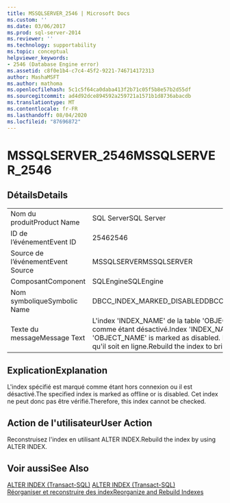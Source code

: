 ```yaml
---
title: MSSQLSERVER_2546 | Microsoft Docs
ms.custom: ''
ms.date: 03/06/2017
ms.prod: sql-server-2014
ms.reviewer: ''
ms.technology: supportability
ms.topic: conceptual
helpviewer_keywords:
- 2546 (Database Engine error)
ms.assetid: c8f0e1b4-c7c4-45f2-9221-746714172313
author: MashaMSFT
ms.author: mathoma
ms.openlocfilehash: 5c1c5f64ca0daba413f2b71c05f5b8e57b2d55df
ms.sourcegitcommit: ad4d92dce894592a259721a1571b1d8736abacdb
ms.translationtype: MT
ms.contentlocale: fr-FR
ms.lasthandoff: 08/04/2020
ms.locfileid: "87696872"
---
```

# <a name="mssqlserver_2546"></a><span data-ttu-id="96c6e-102">MSSQLSERVER_2546</span><span class="sxs-lookup"><span data-stu-id="96c6e-102">MSSQLSERVER_2546</span></span>
    
## <a name="details"></a><span data-ttu-id="96c6e-103">Détails</span><span class="sxs-lookup"><span data-stu-id="96c6e-103">Details</span></span>  
  
|||  
|-|-|  
|<span data-ttu-id="96c6e-104">Nom du produit</span><span class="sxs-lookup"><span data-stu-id="96c6e-104">Product Name</span></span>|<span data-ttu-id="96c6e-105">SQL Server</span><span class="sxs-lookup"><span data-stu-id="96c6e-105">SQL Server</span></span>|  
|<span data-ttu-id="96c6e-106">ID de l’événement</span><span class="sxs-lookup"><span data-stu-id="96c6e-106">Event ID</span></span>|<span data-ttu-id="96c6e-107">2546</span><span class="sxs-lookup"><span data-stu-id="96c6e-107">2546</span></span>|  
|<span data-ttu-id="96c6e-108">Source de l’événement</span><span class="sxs-lookup"><span data-stu-id="96c6e-108">Event Source</span></span>|<span data-ttu-id="96c6e-109">MSSQLSERVER</span><span class="sxs-lookup"><span data-stu-id="96c6e-109">MSSQLSERVER</span></span>|  
|<span data-ttu-id="96c6e-110">Composant</span><span class="sxs-lookup"><span data-stu-id="96c6e-110">Component</span></span>|<span data-ttu-id="96c6e-111">SQLEngine</span><span class="sxs-lookup"><span data-stu-id="96c6e-111">SQLEngine</span></span>|  
|<span data-ttu-id="96c6e-112">Nom symbolique</span><span class="sxs-lookup"><span data-stu-id="96c6e-112">Symbolic Name</span></span>|<span data-ttu-id="96c6e-113">DBCC_INDEX_MARKED_DISABLED</span><span class="sxs-lookup"><span data-stu-id="96c6e-113">DBCC_INDEX_MARKED_DISABLED</span></span>|  
|<span data-ttu-id="96c6e-114">Texte du message</span><span class="sxs-lookup"><span data-stu-id="96c6e-114">Message Text</span></span>|<span data-ttu-id="96c6e-115">L'index 'INDEX_NAME' de la table 'OBJECT_NAME' est marqué comme étant désactivé.</span><span class="sxs-lookup"><span data-stu-id="96c6e-115">Index 'INDEX_NAME' on table 'OBJECT_NAME' is marked as disabled.</span></span> <span data-ttu-id="96c6e-116">Reconstruisez l'index pour qu'il soit en ligne.</span><span class="sxs-lookup"><span data-stu-id="96c6e-116">Rebuild the index to bring it online.</span></span>|  
  
## <a name="explanation"></a><span data-ttu-id="96c6e-117">Explication</span><span class="sxs-lookup"><span data-stu-id="96c6e-117">Explanation</span></span>  
 <span data-ttu-id="96c6e-118">L'index spécifié est marqué comme étant hors connexion ou il est désactivé.</span><span class="sxs-lookup"><span data-stu-id="96c6e-118">The specified index is marked as offline or is disabled.</span></span> <span data-ttu-id="96c6e-119">Cet index ne peut donc pas être vérifié.</span><span class="sxs-lookup"><span data-stu-id="96c6e-119">Therefore, this index cannot be checked.</span></span>  
  
## <a name="user-action"></a><span data-ttu-id="96c6e-120">Action de l'utilisateur</span><span class="sxs-lookup"><span data-stu-id="96c6e-120">User Action</span></span>  
 <span data-ttu-id="96c6e-121">Reconstruisez l'index en utilisant ALTER INDEX.</span><span class="sxs-lookup"><span data-stu-id="96c6e-121">Rebuild the index by using ALTER INDEX.</span></span>  
  
## <a name="see-also"></a><span data-ttu-id="96c6e-122">Voir aussi</span><span class="sxs-lookup"><span data-stu-id="96c6e-122">See Also</span></span>  
 <span data-ttu-id="96c6e-123">[ALTER INDEX &#40;Transact-SQL&#41;](/sql/t-sql/statements/alter-index-transact-sql) </span><span class="sxs-lookup"><span data-stu-id="96c6e-123">[ALTER INDEX &#40;Transact-SQL&#41;](/sql/t-sql/statements/alter-index-transact-sql) </span></span>  
 [<span data-ttu-id="96c6e-124">Réorganiser et reconstruire des index</span><span class="sxs-lookup"><span data-stu-id="96c6e-124">Reorganize and Rebuild Indexes</span></span>](../indexes/indexes.md)  
  
  
